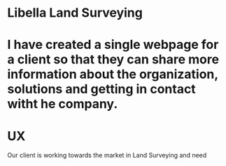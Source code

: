 <h1>Libella Land Surveying <h1>
I have created a single webpage for a client so that they can share more information about the organization, solutions and getting in contact witht he company. 

# UX
 Our client is working towards the market in Land Surveying and need 